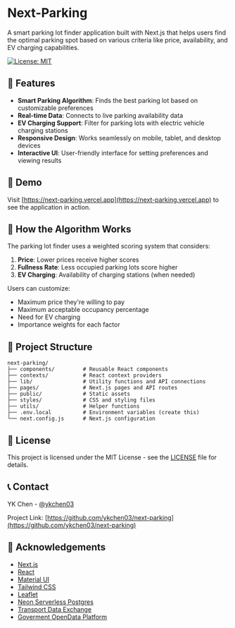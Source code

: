 # Next-Parking

A smart parking lot finder application built with Next.js that helps users find the optimal parking spot based on various criteria like price, availability, and EV charging capabilities.

[![License: MIT](https://img.shields.io/badge/License-MIT-blue.svg)](https://opensource.org/licenses/MIT)

## 🚗 Features

- **Smart Parking Algorithm**: Finds the best parking lot based on customizable preferences
- **Real-time Data**: Connects to live parking availability data
- **EV Charging Support**: Filter for parking lots with electric vehicle charging stations
- **Responsive Design**: Works seamlessly on mobile, tablet, and desktop devices
- **Interactive UI**: User-friendly interface for setting preferences and viewing results

## 🚀 Demo

Visit [https://next-parking.vercel.app](https://next-parking.vercel.app) to see the application in action.

## 🧠 How the Algorithm Works

The parking lot finder uses a weighted scoring system that considers:

1. **Price**: Lower prices receive higher scores
2. **Fullness Rate**: Less occupied parking lots score higher
3. **EV Charging**: Availability of charging stations (when needed)

Users can customize:
- Maximum price they're willing to pay
- Maximum acceptable occupancy percentage
- Need for EV charging
- Importance weights for each factor

## 🧩 Project Structure

```
next-parking/
├── components/         # Reusable React components
├── contexts/           # React context providers
├── lib/                # Utility functions and API connections
├── pages/              # Next.js pages and API routes
├── public/             # Static assets
├── styles/             # CSS and styling files
├── utils/              # Helper functions
├── .env.local          # Environment variables (create this)
└── next.config.js      # Next.js configuration
```

## 📝 License

This project is licensed under the MIT License - see the [LICENSE](LICENSE) file for details.

## 📞 Contact

YK Chen - [@ykchen03](https://github.com/ykchen03)

Project Link: [https://github.com/ykchen03/next-parking](https://github.com/ykchen03/next-parking)

## 🙏 Acknowledgements

- [Next.js](https://nextjs.org/)
- [React](https://reactjs.org/)
- [Material UI](https://mui.com/)
- [Tailwind CSS](https://tailwindcss.com/)
- [Leaflet](https://leafletjs.com/)
- [Neon Serverless Postgres](https://neon.tech/)
- [Transport Data Exchange](https://tdx.transportdata.tw/)
- [Goverment OpenData Platform](https://data.gov.tw/)
